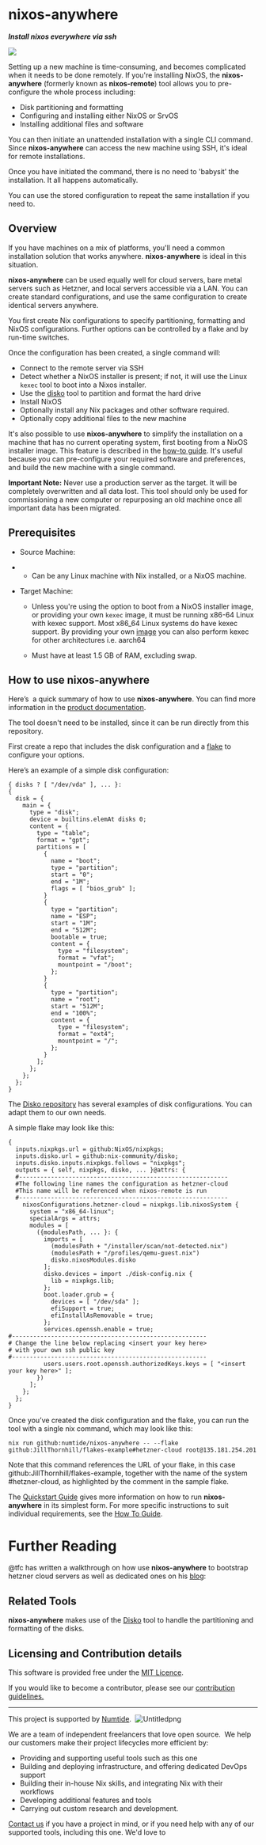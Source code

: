 # nixos-anywhere

***Install nixos everywhere via ssh***

![](https://raw.githubusercontent.com/numtide/nixos-anywhere/main/docs/logo.png)

Setting up a new machine is time-consuming, and becomes complicated when it needs to be done remotely. If you're installing NixOS, the **nixos-anywhere** (formerly known as **nixos-remote**) tool allows you to pre-configure the whole process including:

- Disk partitioning and formatting
- Configuring and installing either NixOS or SrvOS
- Installing additional files and software

You can then initiate an unattended installation with a single CLI command. Since **nixos-anywhere** can access the new machine using SSH, it's ideal for remote installations.

Once you have initiated the command, there is no need to 'babysit' the installation. It all happens automatically.

You can use the stored configuration to repeat the same installation if you need to.

## Overview

If you have machines on a mix of platforms, you'll need a common installation solution that works anywhere. **nixos-anywhere** is ideal in this situation.

**nixos-anywhere** can be used equally well for cloud servers, bare metal servers such as Hetzner, and local servers accessible via a LAN. You can create standard configurations, and use the same configuration to create identical servers anywhere.

You first create Nix configurations to specify partitioning, formatting and NixOS configurations. Further options can be controlled by a flake and by run-time switches.

Once the configuration has been created, a single command will:

- Connect to the remote server via SSH
- Detect whether a NixOS installer is present; if not, it will use the Linux ```kexec``` tool to boot into a Nixos installer.
- Use the [disko](https://github.com/nix-community/disko) tool to partition and format the hard drive
- Install NixOS
- Optionally install any Nix packages and other software required.
- Optionally copy additional files to the new machine

It's also possible to use **nixos-anywhere** to simplify the installation on a machine that has no current operating system, first booting from a NixOS installer image. This feature is described in the [how-to guide](http://./docs/how_to.md#installing-on-a-machine-with-no-operating-system). It's useful because you can pre-configure your required software and preferences, and build the new machine with a single command.

**Important Note:** Never use a production server as the target. It will be completely overwritten and all data lost. This tool should only be used for commissioning a new computer or repurposing an old machine once all important data has been migrated.

## Prerequisites

- Source Machine:
  
- - Can be any Linux machine with Nix installed, or a NixOS machine.
- Target Machine:
  
  - Unless you're using the option to boot from a NixOS installer image, or providing your own ```kexec``` image, it must be running x86-64 Linux with kexec support. Most x86_64 Linux systems do have kexec support. By providing your own [image](https://github.com/numtide/nixos-anywhere#using-your-own-kexec-image) you can also perform kexec for other architectures i.e. aarch64
    
  - Must have at least 1.5 GB of RAM, excluding swap.
    

## How to use nixos-anywhere

Here’s  a quick summary of how to use **nixos-anywhere**. You can find more information in the [product documentation](http://./docs).

The tool doesn't need to be installed, since it can be run directly from this repository.

First create a repo that includes the disk configuration and a [flake](https://nixos.wiki/wiki/Flakes) to configure your options.

Here’s an example of a simple disk configuration:

```
{ disks ? [ "/dev/vda" ], ... }:
{
  disk = {
    main = {
      type = "disk";
      device = builtins.elemAt disks 0;
      content = {
        type = "table";
        format = "gpt";
        partitions = [
          {
            name = "boot";
            type = "partition";
            start = "0";
            end = "1M";
            flags = [ "bios_grub" ];
          }
          {
            type = "partition";
            name = "ESP";
            start = "1M";
            end = "512M";
            bootable = true;
            content = {
              type = "filesystem";
              format = "vfat";
              mountpoint = "/boot";
            };
          }
          {
            type = "partition";
            name = "root";
            start = "512M";
            end = "100%";
            content = {
              type = "filesystem";
              format = "ext4";
              mountpoint = "/";
            };
          }
        ];
      };
    };
  };
}
```

The [Disko repository](https://github.com/nix-community/disko/tree/master/example) has several examples of disk configurations. You can adapt them to our own needs.

A simple flake may look like this:

```
{
  inputs.nixpkgs.url = github:NixOS/nixpkgs;
  inputs.disko.url = github:nix-community/disko;
  inputs.disko.inputs.nixpkgs.follows = "nixpkgs";
  outputs = { self, nixpkgs, disko, ... }@attrs: {
  #-----------------------------------------------------------
  #The following line names the configuration as hetzner-cloud
  #This name will be referenced when nixos-remote is run
  #-----------------------------------------------------------
    nixosConfigurations.hetzner-cloud = nixpkgs.lib.nixosSystem {
      system = "x86_64-linux";
      specialArgs = attrs;
      modules = [
        ({modulesPath, ... }: {
          imports = [
            (modulesPath + "/installer/scan/not-detected.nix")
            (modulesPath + "/profiles/qemu-guest.nix")
            disko.nixosModules.disko
          ];
          disko.devices = import ./disk-config.nix {
            lib = nixpkgs.lib;
          };
          boot.loader.grub = {
            devices = [ "/dev/sda" ];
            efiSupport = true;
            efiInstallAsRemovable = true;
          };
          services.openssh.enable = true;
#-------------------------------------------------------
# Change the line below replacing <insert your key here>
# with your own ssh public key
#-------------------------------------------------------
          users.users.root.openssh.authorizedKeys.keys = [ "<insert your key here>" ];
        })
      ];
    };
  };
}
```

Once you’ve created the disk configuration and the flake, you can run the tool with a single nix command, which may look like this:

```
nix run github:numtide/nixos-anywhere -- --flake github:JillThornhill/flakes-example#hetzner-cloud root@135.181.254.201
```

Note that this command references the URL of your flake, in this case github:JillThornhill/flakes-example, together with the name of the system #hetzner-cloud, as highlighted by the comment in the sample flake.

The [Quickstart Guide](./docs/quickstart.md) gives more information on how to run **nixos-anywhere** in its simplest form. For more specific instructions to suit individual requirements, see the [How To Guide](./docs/how_to.md).

# Further Reading

@tfc has written a walkthrough on how use **nixos-anywhere** to bootstrap hetzner cloud servers as well as dedicated ones on his [blog](https://galowicz.de/2023/04/05/single-command-server-bootstrap/):

## Related Tools

**nixos-anywhere** makes use of the [Disko](https://github.com/nix-community/disko) tool to handle the partitioning and formatting of the disks.

## Licensing and Contribution details

This software is provided free under the [MIT Licence](https://opensource.org/licenses/MIT).

If you would like to become a contributor, please see our [contribution guidelines.](https://github.com/numtide/docs/contribution-guidelines.md)

---

This project is supported by [Numtide](https://numtide.com/).  ![Untitledpng](https://codahosted.io/docs/6FCIMTRM0p/blobs/bl-sgSunaXYWX/077f3f9d7d76d6a228a937afa0658292584dedb5b852a8ca370b6c61dabb7872b7f617e603f1793928dc5410c74b3e77af21a89e435fa71a681a868d21fd1f599dd10a647dd855e14043979f1df7956f67c3260c0442e24b34662307204b83ea34de929d)    

We are a team of independent freelancers that love open source.  We help our customers make their project lifecycles more efficient by:

- Providing and supporting useful tools such as this one
- Building and deploying infrastructure, and offering dedicated DevOps support
- Building their in-house Nix skills, and integrating Nix with their workflows
- Developing additional features and tools
- Carrying out custom research and development.

[Contact us](https://numtide.com/contact) if you have a project in mind, or if you need help with any of our supported tools, including this one. We'd love to
